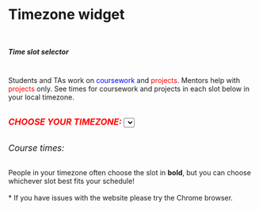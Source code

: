 # Timezone widget

<html lang="en">
<head>
<title>Slot selector</title>
<meta charset="UTF-8" />
<meta name="viewport" content="width=device-width, initial-scale=1, shrink-to-fit=no">
<link rel="stylesheet" href="https://maxcdn.bootstrapcdn.com/bootstrap/4.0.0/css/bootstrap.min.css" integrity="sha384-Gn5384xqQ1aoWXA+058RXPxPg6fy4IWvTNh0E263XmFcJlSAwiGgFAW/dAiS6JXm" crossorigin="anonymous">
</head>
<body>
<script src="https://cdnjs.cloudflare.com/ajax/libs/moment.js/2.25.3/moment-with-locales.min.js"></script>
<script src="https://cdnjs.cloudflare.com/ajax/libs/moment-timezone/0.5.28/moment-timezone-with-data-2012-2022.min.js"></script>


<div class="container" style="max-width: 700px;">
    <div class="card" style="margin-top: 50px;">
        <h5 class="card-header">Time slot selector</h5>
        <div class="card-body">

<div>
<br/>Students and TAs work on <span style = "color:blue">coursework</span>
 and <span style = "color:red">projects</span>. Mentors help with
 <span style = "color:red">projects</span> only.
 See times for coursework and projects in each slot below
 in your local timezone. <br>
<br>
</div>

<span style = "font-size:13pt; color:red; font-weight:bold"><i> CHOOSE YOUR TIMEZONE:</i></span> <select class="js-Selector" onchange="onChange()" id='timezone'>
</select>
<br><br>
<p><span style = "font-size:13pt;"><i> Course times:</i></span></p>
<div id="times">

</div>

<div>
<br/>People in your timezone often choose the slot in <b>bold</b>,
 but you can choose whichever slot best fits your schedule!
</div>
<div>
    <br>
  * If you have issues with the website please try the Chrome browser.
</div>

<script>
// Adapted from https://matall.in/posts/building-an-usable-timezone-selector/

const _t = (s) => {
    if (i18n !== void 0 && i18n[s]) {
      return i18n[s];
    }

    return s;
  };

  const timezones = [
    "Etc/GMT+12",
    "Pacific/Midway",
    "Pacific/Honolulu",
    "America/Juneau",
    "America/Dawson",
    "America/Boise",
    "America/Chihuahua",
    "America/Phoenix",
    "America/Chicago",
    "America/Regina",
    "America/Mexico_City",
    "America/Belize",
    "America/Detroit",
    "America/Indiana/Indianapolis",
    "America/Bogota",
    "America/Glace_Bay",
    "America/Caracas",
    "America/Santiago",
    "America/St_Johns",
    "America/Sao_Paulo",
    "America/Argentina/Buenos_Aires",
    "America/Godthab",
    "Etc/GMT+2",
    "Atlantic/Azores",
    "Atlantic/Cape_Verde",
    "Europe/London",
    "Africa/Casablanca",
    "Atlantic/Canary",
    "Europe/Belgrade",
    "Europe/Sarajevo",
    "Europe/Brussels",
    "Europe/Amsterdam",
    "Africa/Algiers",
    "Europe/Bucharest",
    "Africa/Cairo",
    "Europe/Helsinki",
    "Europe/Athens",
    "Asia/Jerusalem",
    "Africa/Harare",
    "Europe/Moscow",
    "Asia/Kuwait",
    "Africa/Nairobi",
    "Asia/Baghdad",
    "Asia/Tehran",
    "Asia/Dubai",
    "Asia/Baku",
    "Asia/Kabul",
    "Asia/Yekaterinburg",
    "Asia/Karachi",
    "Asia/Kolkata",
    "Asia/Kathmandu",
    "Asia/Dhaka",
    "Asia/Colombo",
    "Asia/Almaty",
    "Asia/Rangoon",
    "Asia/Bangkok",
    "Asia/Krasnoyarsk",
    "Asia/Shanghai",
    "Asia/Kuala_Lumpur",
    "Asia/Taipei",
    "Australia/Perth",
    "Asia/Irkutsk",
    "Asia/Seoul",
    "Asia/Tokyo",
    "Asia/Yakutsk",
    "Australia/Darwin",
    "Australia/Adelaide",
    "Australia/Sydney",
    "Australia/Brisbane",
    "Australia/Hobart",
    "Asia/Vladivostok",
    "Pacific/Guam",
    "Asia/Magadan",
    "Pacific/Fiji",
    "Pacific/Auckland",
    "Pacific/Tongatapu"
  ];

  const i18n = {
    "Etc/GMT+12": "International Date Line West",
    "Pacific/Midway": "Midway Island, Samoa",
    "Pacific/Honolulu": "Hawaii",
    "America/Juneau": "Alaska",
    "America/Dawson": "Pacific Time (US and Canada); Tijuana",
    "America/Boise": "Mountain Time (US and Canada)",
    "America/Chihuahua": "Chihuahua, La Paz, Mazatlan",
    "America/Phoenix": "Arizona",
    "America/Chicago": "Central Time (US and Canada)",
    "America/Regina": "Saskatchewan",
    "America/Mexico_City": "Guadalajara, Mexico City, Monterrey",
    "America/Belize": "Central America",
    "America/Detroit": "Eastern Time (US and Canada)",
    "America/Indiana/Indianapolis": "Indiana (East)",
    "America/Bogota": "Bogota, Lima, Quito",
    "America/Glace_Bay": "Atlantic Time (Canada)",
    "America/Caracas": "Caracas, La Paz",
    "America/Santiago": "Santiago",
    "America/St_Johns": "Newfoundland and Labrador",
    "America/Sao_Paulo": "Brasilia",
    "America/Argentina/Buenos_Aires": "Buenos Aires, Georgetown",
    "America/Godthab": "Greenland",
    "Etc/GMT+2": "Mid-Atlantic",
    "Atlantic/Azores": "Azores",
    "Atlantic/Cape_Verde": "Cape Verde Islands",
    "Europe/London": "Dublin, Edinburgh, Lisbon, London",
    "Africa/Casablanca": "Casablanca, Monrovia",
    "Atlantic/Canary": "Canary Islands",
    "Europe/Belgrade": "Belgrade, Bratislava, Budapest, Ljubljana, Prague",
    "Europe/Sarajevo": "Sarajevo, Skopje, Warsaw, Zagreb",
    "Europe/Brussels": "Brussels, Copenhagen, Madrid, Paris",
    "Europe/Amsterdam": "Amsterdam, Berlin, Bern, Rome, Stockholm, Vienna",
    "Africa/Algiers": "West Central Africa",
    "Europe/Bucharest": "Bucharest",
    "Africa/Cairo": "Cairo",
    "Europe/Helsinki": "Helsinki, Kiev, Riga, Sofia, Tallinn, Vilnius",
    "Europe/Athens": "Athens, Istanbul, Minsk",
    "Asia/Jerusalem": "Jerusalem",
    "Africa/Harare": "Harare, Pretoria",
    "Europe/Moscow": "Moscow, St. Petersburg, Volgograd",
    "Asia/Kuwait": "Kuwait, Riyadh",
    "Africa/Nairobi": "Nairobi",
    "Asia/Baghdad": "Baghdad",
    "Asia/Tehran": "Tehran",
    "Asia/Dubai": "Abu Dhabi, Muscat",
    "Asia/Baku": "Baku, Tbilisi, Yerevan",
    "Asia/Kabul": "Kabul",
    "Asia/Yekaterinburg": "Ekaterinburg",
    "Asia/Karachi": "Islamabad, Karachi, Tashkent",
    "Asia/Kolkata": "Chennai, Kolkata, Mumbai, New Delhi",
    "Asia/Kathmandu": "Kathmandu",
    "Asia/Dhaka": "Astana, Dhaka",
    "Asia/Colombo": "Sri Jayawardenepura",
    "Asia/Almaty": "Almaty, Novosibirsk",
    "Asia/Rangoon": "Yangon Rangoon",
    "Asia/Bangkok": "Bangkok, Hanoi, Jakarta",
    "Asia/Krasnoyarsk": "Krasnoyarsk",
    "Asia/Shanghai": "Beijing, Chongqing, Hong Kong SAR, Urumqi",
    "Asia/Kuala_Lumpur": "Kuala Lumpur, Singapore",
    "Asia/Taipei": "Taipei",
    "Australia/Perth": "Perth",
    "Asia/Irkutsk": "Irkutsk, Ulaanbaatar",
    "Asia/Seoul": "Seoul",
    "Asia/Tokyo": "Osaka, Sapporo, Tokyo",
    "Asia/Yakutsk": "Yakutsk",
    "Australia/Darwin": "Darwin",
    "Australia/Adelaide": "Adelaide",
    "Australia/Sydney": "Canberra, Melbourne, Sydney",
    "Australia/Brisbane": "Brisbane",
    "Australia/Hobart": "Hobart",
    "Asia/Vladivostok": "Vladivostok",
    "Pacific/Guam": "Guam, Port Moresby",
    "Asia/Magadan": "Magadan, Solomon Islands, New Caledonia",
    "Pacific/Fiji": "Fiji Islands, Kamchatka, Marshall Islands",
    "Pacific/Auckland": "Auckland, Wellington",
    "Pacific/Tongatapu": "Nuku'alofa"
  }

  const selectorOptions = moment.tz.names()
    .filter(tz => {
      return timezones.includes(tz)
    })
    .reduce((memo, tz) => {
      memo.push({
        name: tz,
        offset: moment.tz(tz).utcOffset()
      });

      return memo;
    }, [])
    .sort((a, b) => {
      return a.offset - b.offset
    })
    .reduce((memo, tz) => {
      const timezone = tz.offset ? moment.tz(tz.name).format('Z') : '';

      return memo.concat(`<option value="${tz.name}">(GMT${timezone}) ${_t(tz.name)}</option>`);
    }, "");

  document.querySelector(".js-Selector").innerHTML = selectorOptions;

  /*
  $(".js-Selector").on("change", e => {
    const timestamp = dateTimeUtc.unix();
    const offset = moment.tz(e.target.value).utcOffset() * 60;
    const dateTimeLocal = moment.unix(timestamp + offset).utc();

    document.querySelector(".js-TimeLocal").innerHTML = dateTimeLocal.format("ddd, DD MMM YYYY HH:mm:ss");
  });
  */

  document.querySelector(".js-Selector").value = "";

  function formatTime(time) {
      if(time == '00:00') {
        return '00:00 (midnight)';
    } else if(time == '12:00') {
        return '12:00 (noon)';
    } else {
        if(time > '12:00') {
            return time + " (" + (Number(time.substr(0, 2)) - 12) + ':' + (time.substr(3, 2) + 'PM') + ")";
        } else {
            return time;
        }
    }
  }

  function onChange() {
    var startTimes0 = {'1': ['00:30', '9:00'],
                      '2': ['04:00', '12:30'],
                      '3': ['07:30', '16:00'],
                      '4': ['14:00', '22:30'],
                      '5': ['17:30', '02:00']}

    var startTimes = {'1': ['00:30', '05:00'],
                        '2': ['07:30', '12:00'],
                        '3': ['07:30', '12:00'],
                        '4': ['17:30', '22:00'],
                        '5': ['17:30', '22:00']}

    var startTimes2 = {'1': ['06:00', '9:00'],
                        '2': ['04:00', '07:00'],
                        '3': ['13:00', '16:00'],
                        '4': ['14:00', '17:00'],
                        '5': ['23:00', '02:00']}

    var regions = {'1': 'Eastern Asia / Australia',
                   '2': 'Middle East / India',
                   '3': 'Europe / Africa',
                   '4': 'Eastern Americas',
                   '5': 'Western Americas'}



      var deltas = []
      for(var prop in startTimes0) {
        var startTime0 = moment.tz("2021-07-13 " + startTimes0[prop][0], "UTC").clone().tz(document.getElementById('timezone').value).format().substr(11, 5);
      var fracHour = Number(startTime0.substr(0, 2)) + Number(startTime0.substr(3, 2)) / 60.0;
      deltas.push(Math.abs(fracHour - 8.6));
    }
    var bestDelta = deltas.indexOf(Math.min.apply(Math, deltas));


    var theStr = "<p>";
    var i = 0;
    for(var prop in startTimes) {
        var startTime = moment.tz("2021-07-13 " + startTimes[prop][0], "UTC").clone().tz(document.getElementById('timezone').value).format().substr(11, 5);
        var endTime = moment.tz("2021-07-13 " + startTimes[prop][1], "UTC").clone().tz(document.getElementById('timezone').value).format().substr(11, 5);

        var startTime2 = moment.tz("2021-07-13 " + startTimes2[prop][0], "UTC").clone().tz(document.getElementById('timezone').value).format().substr(11, 5);
        var endTime2 = moment.tz("2021-07-13 " + startTimes2[prop][1], "UTC").clone().tz(document.getElementById('timezone').value).format().substr(11, 5);


      var bold = false;
        if( bestDelta == i) {
          bold = true;
        theStr += "<b>"
      }
      theStr += "<u>SLOT " + prop + " (daytime in " + regions[prop] + ") <br>"
        if(bestDelta == i) {
          wasBold = true;
          theStr += "</b>"
      }
      else {
          theStr += ""
      }
      if(prop.valueOf() === new String("2").valueOf() || prop.valueOf() === new String("4").valueOf()){
        theStr += "</u> projects are " +
                '<span style = "color:red;font-family:monospace;font-size:12pt;">' + formatTime(startTime2) + " - " +
                  formatTime(endTime2)+'</span> local time;';
        theStr += "<br> synchronous coursework is " +
                '<span style = "color:blue;font-family:monospace;font-size:12pt;">' + formatTime(startTime) + " - " +
                  formatTime(endTime)+'</span> local time;';
    }
    else {
    theStr += "</u> synchronous coursework is " +
                '<span style = "color:blue;font-family:monospace;font-size:12pt;">' + formatTime(startTime) + " - " +
                  formatTime(endTime)+'</span> local time;';
      theStr += "<br> projects are " +
                '<span style = "color:red;font-family:monospace;font-size:12pt;">' + formatTime(startTime2) + " - " +
                  formatTime(endTime2)+'</span> local time;';
                }

    theStr += "</p>"
      i++;
    }
    document.getElementById('times').innerHTML = theStr;
  }

  onChange();

</script>
<script src="https://code.jquery.com/jquery-3.2.1.slim.min.js" integrity="sha384-KJ3o2DKtIkvYIK3UENzmM7KCkRr/rE9/Qpg6aAZGJwFDMVNA/GpGFF93hXpG5KkN" crossorigin="anonymous"></script>
<script src="https://cdnjs.cloudflare.com/ajax/libs/popper.js/1.12.9/umd/popper.min.js" integrity="sha384-ApNbgh9B+Y1QKtv3Rn7W3mgPxhU9K/ScQsAP7hUibX39j7fakFPskvXusvfa0b4Q" crossorigin="anonymous"></script>
<script src="https://maxcdn.bootstrapcdn.com/bootstrap/4.0.0/js/bootstrap.min.js" integrity="sha384-JZR6Spejh4U02d8jOt6vLEHfe/JQGiRRSQQxSfFWpi1MquVdAyjUar5+76PVCmYl" crossorigin="anonymous"></script>

</div>
</div>
</div>
</body></html>
